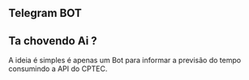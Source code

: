 ## Telegram BOT

## Ta chovendo Ai ?

A ideia é simples é apenas um Bot para informar a previsão do tempo
consumindo a API do CPTEC.
